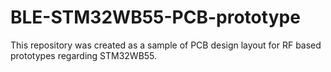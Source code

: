 # BLE-STM32WB55-PCB-prototype
This repository was created as a sample of PCB design layout for RF based prototypes regarding STM32WB55.
